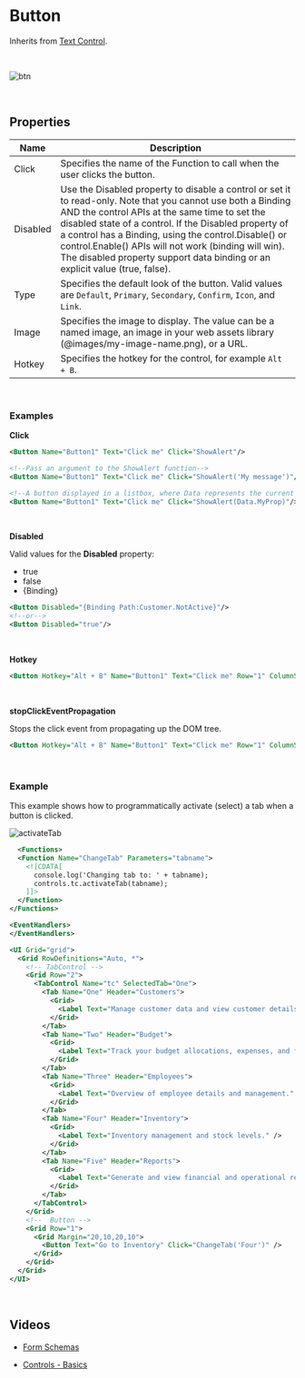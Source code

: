 # Button

Inherits from [Text Control](textcontrol.md).

<br/>

![btn](https://profitbasedocs.blob.core.windows.net/images/btnUI.png)

<br/>

## Properties
| Name                | Description                            |
|---------------------|----------------------------------------|
| Click               | Specifies the name of the Function to call when the user clicks the button. |
| Disabled            | Use the Disabled property to disable a control or set it to read-only. Note that you cannot use both a Binding AND the control APIs at the same time to set the disabled state of a control. If the Disabled property of a control has a Binding, using the control.Disable() or control.Enable() APIs will not work (binding will win). The disabled property support data binding or an explicit value (true, false). |
| Type                | Specifies the default look of the button. Valid values are `Default`, `Primary`, `Secondary`, `Confirm`, `Icon`, and `Link`.|
| Image               | Specifies the image to display. The value can be a named image, an image in your web assets library (@images/my-image-name.png), or a URL. |
| Hotkey              | Specifies the hotkey for the control, for example `Alt + B`. |

<br/>

### Examples

**Click**
```xml
<Button Name="Button1" Text="Click me" Click="ShowAlert"/>

<!--Pass an argument to the ShowAlert function-->
<Button Name="Button1" Text="Click me" Click="ShowAlert('My message')"/>

<!--A button displayed in a listbox, where Data represents the current data context-->
<Button Name="Button1" Text="Click me" Click="ShowAlert(Data.MyProp)"/>
```

<br/>

**Disabled**

Valid values for the **Disabled** property:

- true
- false
- {Binding}

```xml
<Button Disabled="{Binding Path:Customer.NotActive}"/>
<!--or-->
<Button Disabled="true"/>
```

<br/>

**Hotkey**

```xml
<Button Hotkey="Alt + B" Name="Button1" Text="Click me" Row="1" ColumnSpan="2" Click="ShowAlert('My Message')"/>
```

<br/>

**stopClickEventPropagation**

Stops the click event from propagating up the DOM tree.

```xml
<Button Hotkey="Alt + B" Name="Button1" Text="Click me" Row="1" ColumnSpan="2" Click="ShowAlert('My Message')" stopClickEventPropagation="true"/>
```

<br/>

### Example

This example shows how to programmatically activate (select) a tab when a button is clicked.

![activateTab](https://profitbasedocs.blob.core.windows.net/images/activateTab.png)

```xml
  <Functions>
  <Function Name="ChangeTab" Parameters="tabname">
    <![CDATA[
      console.log('Changing tab to: ' + tabname);
      controls.tc.activateTab(tabname);
    ]]>
  </Function>
</Functions>

<EventHandlers>
</EventHandlers>

<UI Grid="grid">
  <Grid RowDefinitions="Auto, *">
    <!-- TabControl -->
    <Grid Row="2">
      <TabControl Name="tc" SelectedTab="One">
        <Tab Name="One" Header="Customers">
          <Grid>
            <Label Text="Manage customer data and view customer details." />
          </Grid>
        </Tab>
        <Tab Name="Two" Header="Budget">
          <Grid>
            <Label Text="Track your budget allocations, expenses, and forecasts." />
          </Grid>
        </Tab>
        <Tab Name="Three" Header="Employees">
          <Grid>
            <Label Text="Overview of employee details and management." />
          </Grid>
        </Tab>
        <Tab Name="Four" Header="Inventory">
          <Grid>
            <Label Text="Inventory management and stock levels." />
          </Grid>
        </Tab>
        <Tab Name="Five" Header="Reports">
          <Grid>
            <Label Text="Generate and view financial and operational reports." />
          </Grid>
        </Tab>
      </TabControl>
    </Grid>
    <!--  Button -->
    <Grid Row="1">
      <Grid Margin="20,10,20,10">
        <Button Text="Go to Inventory" Click="ChangeTab('Four')" />
      </Grid>
    </Grid>
  </Grid>
</UI>

```

<br/>

## Videos

- [Form Schemas](../../../../videos/formschemas.md)

- [Controls - Basics](https://profitbasedocs.blob.core.windows.net/videos/Form%20Schema%20-%20Input%20Element.mp4)
